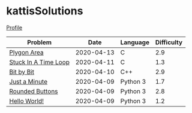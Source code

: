 # kattisSolutions
[Profile](https://open.kattis.com/users/emil-bjorklund)

| Problem                                                            | Date       | Language | Difficulty |
|--------------------------------------------------------------------|------------|----------|------------|
| [Plygon Area](https://open.kattis.com/problems/polygonarea)        | 2020-04-13 | C        | 2.9        |
| [Stuck In A Time Loop](https://open.kattis.com/problems/timeloop)  | 2020-04-11 | C        | 1.3        |
| [Bit by Bit](https://open.kattis.com/problems/bitbybit)            | 2020-04-10 | C++      | 2.9        |
| [Just a Minute](https://open.kattis.com/problems/justaminute)      | 2020-04-09 | Python 3 | 1.7        |
| [Rounded Buttons](https://open.kattis.com/problems/roundedbuttons) | 2020-04-09 | Python 3 | 2.8        |
| [Hello World!](https://open.kattis.com/problems/hello)             | 2020-04-09 | Python 3 | 1.2        |
